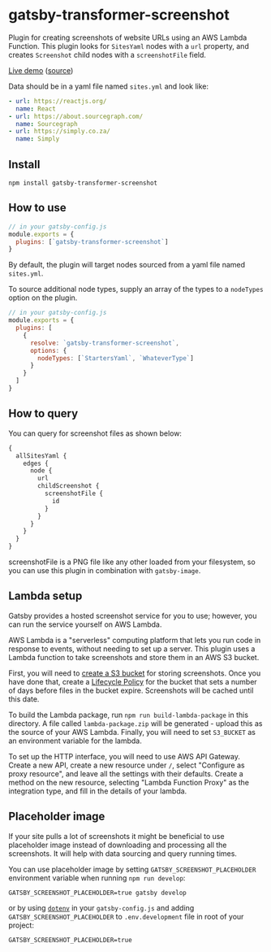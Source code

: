 # gatsby-transformer-screenshot

Plugin for creating screenshots of website URLs using an AWS Lambda
Function. This plugin looks for `SitesYaml` nodes with a `url`
property, and creates `Screenshot` child nodes with a `screenshotFile` field.

[Live demo](https://thatotherperson.github.io/gatsby-screenshot-demo/)
([source](https://github.com/ThatOtherPerson/gatsby-screenshot-demo))

Data should be in a yaml file named `sites.yml` and look like:

```yaml
- url: https://reactjs.org/
  name: React
- url: https://about.sourcegraph.com/
  name: Sourcegraph
- url: https://simply.co.za/
  name: Simply
```

## Install

`npm install gatsby-transformer-screenshot`

## How to use

```javascript
// in your gatsby-config.js
module.exports = {
  plugins: [`gatsby-transformer-screenshot`]
}
```

By default, the plugin will target nodes sourced from a yaml file named `sites.yml`.

To source additional node types, supply an array of the types to a `nodeTypes` option on the plugin.

```javascript
// in your gatsby-config.js
module.exports = {
  plugins: [
    {
      resolve: `gatsby-transformer-screenshot`,
      options: {
        nodeTypes: [`StartersYaml`, `WhateverType`]
      }
    }
  ]
}
```

## How to query

You can query for screenshot files as shown below:

```graphql
{
  allSitesYaml {
    edges {
      node {
        url
        childScreenshot {
          screenshotFile {
            id
          }
        }
      }
    }
  }
}
```

screenshotFile is a PNG file like any other loaded from your filesystem, so you can use this plugin in combination with `gatsby-image`.

## Lambda setup

Gatsby provides a hosted screenshot service for you to use; however, you can run the service yourself on AWS Lambda.

AWS Lambda is a "serverless" computing platform that lets you run code in response to events, without needing to set up a server. This plugin uses a Lambda function to take screenshots and store them in an AWS S3 bucket.

First, you will need to [create a S3 bucket](https://docs.aws.amazon.com/AmazonS3/latest/gsg/CreatingABucket.html) for storing screenshots. Once you have done that, create a [Lifecycle Policy](https://docs.aws.amazon.com/AmazonS3/latest/user-guide/create-lifecycle.html) for the bucket that sets a number of days before files in the bucket expire. Screenshots will be cached until this date.

To build the Lambda package, run `npm run build-lambda-package` in this directory. A file called `lambda-package.zip` will be generated - upload this as the source of your AWS Lambda. Finally, you will need to set `S3_BUCKET` as an environment variable for the lambda.

To set up the HTTP interface, you will need to use AWS API Gateway. Create a new API, create a new resource under `/`, select "Configure as proxy resource", and leave all the settings with their defaults. Create a method on the new resource, selecting "Lambda Function Proxy" as the integration type, and fill in the details of your lambda.

## Placeholder image

If your site pulls a lot of screenshots it might be beneficial to use placeholder image instead of downloading and processing all the screenshots. It will help with data sourcing and query running times.

You can use placeholder image by setting `GATSBY_SCREENSHOT_PLACEHOLDER` environment variable when running `npm run develop`:

```shell
GATSBY_SCREENSHOT_PLACEHOLDER=true gatsby develop
```

or by using [`dotenv`](https://www.gatsbyjs.org/docs/environment-variables/#server-side-nodejs) in your `gatsby-config.js` and adding `GATSBY_SCREENSHOT_PLACEHOLDER` to `.env.development` file in root of your project:

```shell:title=.env.development
GATSBY_SCREENSHOT_PLACEHOLDER=true
```
